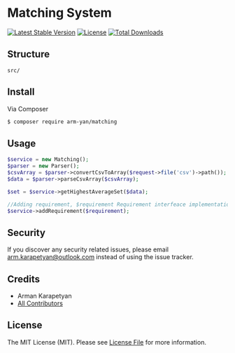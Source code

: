 # Matching System

[![Latest Stable Version](https://poser.pugx.org/arm-yan/matching/v)](//packagist.org/packages/arm-yan/matching)
[![License](https://poser.pugx.org/arm-yan/matching/license)](//packagist.org/packages/arm-yan/matching)
[![Total Downloads](https://poser.pugx.org/arm-yan/matching/downloads)](//packagist.org/packages/arm-yan/matching)

## Structure
```
src/
```


## Install

Via Composer

``` bash
$ composer require arm-yan/matching
```

## Usage

``` php
$service = new Matching();
$parser = new Parser();
$csvArray = $parser->convertCsvToArray($request->file('csv')->path());
$data = $parser->parseCsvArray($csvArray);

$set = $service->getHighestAverageSet($data);

//Adding requirement, $requirement Requirement interfeace implementation
$service->addRequirement($requirement);
```
## Security

If you discover any security related issues, please email arm.karapetyan@outlook.com instead of using the issue tracker.

## Credits

- Arman Karapetyan
- [All Contributors][link-contributors]

## License

The MIT License (MIT). Please see [License File](LICENSE.md) for more information.

[ico-version]: https://img.shields.io/packagist/v/:vendor/:package_name.svg?style=flat-square
[ico-license]: https://img.shields.io/badge/license-MIT-brightgreen.svg?style=flat-square
[ico-travis]: https://img.shields.io/travis/:vendor/:package_name/master.svg?style=flat-square
[ico-scrutinizer]: https://img.shields.io/scrutinizer/coverage/g/:vendor/:package_name.svg?style=flat-square
[ico-code-quality]: https://img.shields.io/scrutinizer/g/:vendor/:package_name.svg?style=flat-square
[ico-downloads]: https://img.shields.io/packagist/dt/:vendor/:package_name.svg?style=flat-square

[link-packagist]: https://packagist.org/packages/:vendor/:package_name
[link-travis]: https://travis-ci.org/:vendor/:package_name
[link-scrutinizer]: https://scrutinizer-ci.com/g/:vendor/:package_name/code-structure
[link-code-quality]: https://scrutinizer-ci.com/g/:vendor/:package_name
[link-downloads]: https://packagist.org/packages/:vendor/:package_name
[link-author]: https://github.com/:author_username
[link-contributors]: ../../contributors